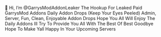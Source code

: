 👋 Hi, I’m @GarrysModAddonLeaker
The Hookup For Leaked Paid GarrysMod Addons
Daily Addon Drops (Keep Your Eyes Peeled)
Admin, Server, Fun, Clean, Enjoyable Addon Drops
Hope You All Will Enjoy The Daily Addons
Ill Try To Provide You All With The Best Of Best
Goodbye Hope To Make Yall Happy In Your Upcoming Servers
